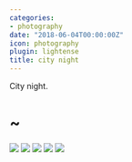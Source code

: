 ```yaml
---
categories:
- photography
date: "2018-06-04T00:00:00Z"
icon: photography
plugin: lightense
title: city night
---
```


City night.

<h1 class="huge-tild">~</h1>

<img src="/img/photography/city-night/city-night-1.jpg" data-action="zoom" />
<img src="/img/photography/city-night/city-night-2.jpg" data-action="zoom" />
<img src="/img/photography/city-night/city-night-3.jpg" data-action="zoom" />
<img src="/img/photography/city-night/city-night-4.jpg" data-action="zoom" />
<img src="/img/photography/city-night/city-night-5.jpg" data-action="zoom" />
